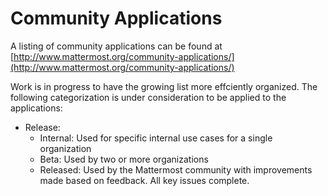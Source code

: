 # Community Applications

A listing of community applications can be found at [http://www.mattermost.org/community-applications/](http://www.mattermost.org/community-applications/)

Work is in progress to have the growing list more effciently organized. The following categorization is under consideration to be applied to the applications: 

- Release: 
   -  Internal: Used for specific internal use cases for a single organization 
   -  Beta: Used by two or more organizations
   -  Released: Used by the Mattermost community with improvements made based on feedback. All key issues complete. 
